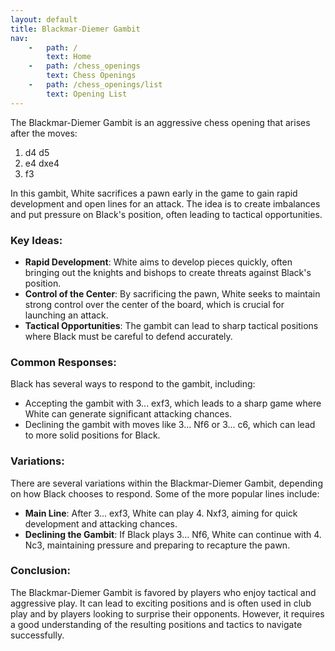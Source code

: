 ```yaml
---
layout: default
title: Blackmar-Diemer Gambit
nav:
    -   path: /
        text: Home
    -   path: /chess_openings
        text: Chess Openings
    -   path: /chess_openings/list
        text: Opening List
---
```


The Blackmar-Diemer Gambit is an aggressive chess opening that arises after the moves:

1. d4 d5
2. e4 dxe4
3. f3

In this gambit, White sacrifices a pawn early in the game to gain rapid development and open lines for an attack. The idea is to create imbalances and put pressure on Black's position, often leading to tactical opportunities.

### Key Ideas:
- **Rapid Development**: White aims to develop pieces quickly, often bringing out the knights and bishops to create threats against Black's position.
- **Control of the Center**: By sacrificing the pawn, White seeks to maintain strong control over the center of the board, which is crucial for launching an attack.
- **Tactical Opportunities**: The gambit can lead to sharp tactical positions where Black must be careful to defend accurately.

### Common Responses:
Black has several ways to respond to the gambit, including:
- Accepting the gambit with 3... exf3, which leads to a sharp game where White can generate significant attacking chances.
- Declining the gambit with moves like 3... Nf6 or 3... c6, which can lead to more solid positions for Black.

### Variations:
There are several variations within the Blackmar-Diemer Gambit, depending on how Black chooses to respond. Some of the more popular lines include:
- **Main Line**: After 3... exf3, White can play 4. Nxf3, aiming for quick development and attacking chances.
- **Declining the Gambit**: If Black plays 3... Nf6, White can continue with 4. Nc3, maintaining pressure and preparing to recapture the pawn.

### Conclusion:
The Blackmar-Diemer Gambit is favored by players who enjoy tactical and aggressive play. It can lead to exciting positions and is often used in club play and by players looking to surprise their opponents. However, it requires a good understanding of the resulting positions and tactics to navigate successfully.